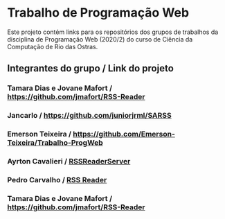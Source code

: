 # Trabalho de Programação Web

Este projeto contém links para os repositórios dos grupos de trabalhos da disciplina de Programação Web (2020/2) do curso de Ciência da Computação de Rio das Ostras.

## Integrantes do grupo / Link do projeto

### Tamara Dias e Jovane Mafort / https://github.com/jmafort/RSS-Reader
### Jancarlo / https://github.com/juniorjrml/SARSS
### Emerson Teixeira / https://github.com/Emerson-Teixeira/Trabalho-ProgWeb
###  Ayrton Cavalieri / [RSSReaderServer](https://github.com/ayrtoncavalieri/RSSReaderServer)
###  Pedro Carvalho / [RSS Reader](https://github.com/inceptusp/rssreader)
### Tamara Dias e Jovane Mafort / https://github.com/jmafort/RSS-Reader
